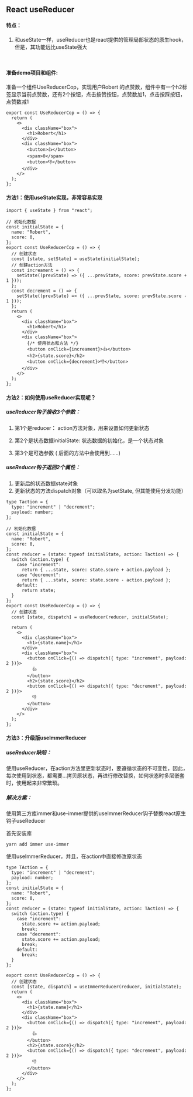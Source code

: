 ## React useReducer 

#### 特点：

1. 和useState一样，useReducer也是react提供的管理局部状态的原生hook，但是，其功能远比useState强大

​	

#### 准备demo项目和组件:

准备一个组件UseReducerCop，实现用户Robert 的点赞数，组件中有一个h2标签显示当前点赞数，还有2个按钮，点击按赞按钮，点赞数加1，点击按踩按钮，点赞数减1

```tsx
export const UseReducerCop = () => {
  return (
    <>
      <div className="box">
        <h1>Robert</h1>
      </div>
      <div className="box">
        <button>👍</button>
        <span>0</span>
        <button>👎</button>
      </div>
    </>
  );
};
```

#### 方法1：使用useState实现，非常容易实现

```tsx
import { useState } from "react";

// 初始化数据
const initialState = {
  name: "Robert",
  score: 0,
};
export const UseReducerCop = () => {
  // 创建状态
  const [state, setState] = useState(initialState);
  // 创建action方法
  const increament = () => {
    setState((prevState) => ({ ...prevState, score: prevState.score + 1 }));
  };
  const decrement = () => {
    setState((prevState) => ({ ...prevState, score: prevState.score - 1 }));
  };
  return (
    <>
      <div className="box">
        <h1>Robert</h1>
      </div>
      <div className="box">
        {/* 使用状态和方法 */}
        <button onClick={increament}>👍</button>
        <h2>{state.score}</h2>
        <button onClick={decrement}>👎</button>
      </div>
    </>
  );
};
```

#### 方法2：如何使用useReducer实现呢？

##### useReducer钩子接收3个参数：

1. 第1个是reducer： action方法对象，用来设置如何更新状态

2. 第2个是状态数据initialState:  状态数据的初始化，是一个状态对象

3. 第3个是可选参数 ( 后面的方法中会使用到......)

    

##### useReducer钩子返回2个属性：

1. 更新后的状态数据state对象
2. 更新状态的方法dispatch对象（可以取名为setState, 但其能使用分发功能）

```tsx
type Taction = {
  type: "increment" | "decrement";
  payload: number;
};

// 初始化数据
const initialState = {
  name: "Robert",
  score: 0,
};
const reducer = (state: typeof initialState, action: Taction) => {
  switch (action.type) {
    case "increment":
      return { ...state, score: state.score + action.payload };
    case "decrement":
      return { ...state, score: state.score - action.payload };
    default:
      return state;
  }
};
export const UseReducerCop = () => {
  // 创建状态
  const [state, dispatch] = useReducer(reducer, initialState);

  return (
    <>
      <div className="box">
        <h1>{state.name}</h1>
      </div>
      <div className="box">
        <button onClick={() => dispatch({ type: "increment", payload: 2 })}>
          👍
        </button>
        <h2>{state.score}</h2>
        <button onClick={() => dispatch({ type: "decrement", payload: 2 })}>
          👎
        </button>
      </div>
    </>
  );
}; 
```



#### 方法3：升级版useImmerReducer

##### useReducer缺陷：

使用useReducer，在action方法里更新状态时，要遵循状态的不可变性，因此，每次使用到状态，都需要...拷贝原状态，再进行修改替换，如何状态时多层嵌套时，使用起来非常繁琐。

##### 解决方案：

使用第三方库immer和use-immer提供的useImmerReducer钩子替换react原生钩子useReducer

首先安装库

```bash
yarn add immer use-immer
```

使用useImmerReducer，并且，在action中直接修改原状态

```tsx
type TAction = {
  type: "increment" | "decrement";
  payload: number;
};
const initialState = {
  name: "Robert",
  score: 0,
};
const reducer = (state: typeof initialState, action: TAction) => {
  switch (action.type) {
    case "increment":
      state.score += action.payload;
      break;
    case "decrement":
      state.score += action.payload;
      break;
    default:
      break;
  }
};

export const UseReducerCop = () => {
  // 创建状态
  const [state, dispatch] = useImmerReducer(reducer, initialState);
  return (
    <>
      <div className="box">
        <h1>{state.name}</h1>
      </div>
      <div className="box">
        <button onClick={() => dispatch({ type: "increment", payload: 2 })}>
          👍
        </button>
        <h2>{state.score}</h2>
        <button onClick={() => dispatch({ type: "decrement", payload: 2 })}>
          👎
        </button>
      </div>
    </>
  );
};
```



